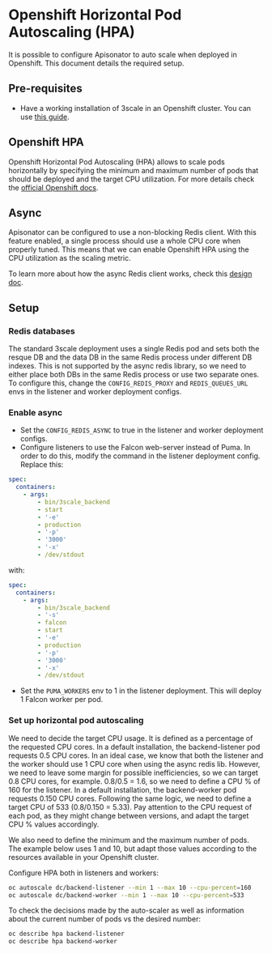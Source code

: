 # Openshift Horizontal Pod Autoscaling (HPA)

It is possible to configure Apisonator to auto scale when deployed in Openshift.
This document details the required setup.

## Pre-requisites

- Have a working installation of 3scale in an Openshift cluster. You can use [this
guide](https://github.com/3scale/3scale-operator/blob/master/doc/template-user-guide.md).

## Openshift HPA

Openshift Horizontal Pod Autoscaling (HPA) allows to scale pods horizontally by
specifying the minimum and maximum number of pods that should be deployed and
the target CPU utilization. For more details check the [official Openshift
docs](https://docs.openshift.com/container-platform/4.1/nodes/pods/nodes-pods-autoscaling.html).

## Async

Apisonator can be configured to use a non-blocking Redis client. With this
feature enabled, a single process should use a whole CPU core when properly
tuned. This means that we can enable Openshift HPA using the CPU utilization as
the scaling metric.

To learn more about how the async Redis client works, check this [design
doc](./async.md).

## Setup

### Redis databases

The standard 3scale deployment uses a single Redis pod and sets both the resque
DB and the data DB in the same Redis process under different DB indexes. This is
not supported by the async redis library, so we need to either place both DBs in
the same Redis process or use two separate ones. To configure this, change the
`CONFIG_REDIS_PROXY` and `REDIS_QUEUES_URL` envs in the listener and worker
deployment configs.

### Enable async

- Set the `CONFIG_REDIS_ASYNC` to true in the listener and worker deployment configs.
- Configure listeners to use the Falcon web-server instead of Puma. In order to
do this, modify the command in the listener deployment config. Replace this:
```yaml
spec:
  containers:
    - args:
        - bin/3scale_backend
        - start
        - '-e'
        - production
        - '-p'
        - '3000'
        - '-x'
        - /dev/stdout
```

with:
```yaml
spec:
  containers:
    - args:
        - bin/3scale_backend
        - '-s'
        - falcon
        - start
        - '-e'
        - production
        - '-p'
        - '3000'
        - '-x'
        - /dev/stdout
```
- Set the `PUMA_WORKERS` env to 1 in the listener deployment. This will deploy 1
Falcon worker per pod.

### Set up horizontal pod autoscaling

We need to decide the target CPU usage. It is defined as a percentage of the
requested CPU cores. In a default installation, the backend-listener pod
requests 0.5 CPU cores. In an ideal case, we know that both the listener and the
worker should use 1 CPU core when using the async redis lib. However, we need to
leave some margin for possible inefficiencies, so we can target 0.8 CPU cores,
for example. 0.8/0.5 = 1.6, so we need to define a CPU % of 160 for the
listener. In a default installation, the backend-worker pod requests 0.150 CPU
cores. Following the same logic, we need to define a target CPU of 533
(0.8/0.150 = 5.33). Pay attention to the CPU request of each pod, as they might
change between versions, and adapt the target CPU % values accordingly.

We also need to define the minimum and the maximum number of pods. The example
below uses 1 and 10, but adapt those values according to the resources available
in your Openshift cluster.

Configure HPA both in listeners and workers:
```bash
oc autoscale dc/backend-listener --min 1 --max 10 --cpu-percent=160
oc autoscale dc/backend-worker --min 1 --max 10 --cpu-percent=533
```

To check the decisions made by the auto-scaler as well as information about the
current number of pods vs the desired number:
```bash
oc describe hpa backend-listener
oc describe hpa backend-worker
```
